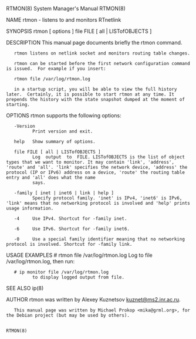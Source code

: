 RTMON(8)                                                                                                                                        System Manager's Manual                                                                                                                                        RTMON(8)

NAME
       rtmon - listens to and monitors RTnetlink

SYNOPSIS
       rtmon [ options ] file FILE [ all | LISTofOBJECTS ]

DESCRIPTION
       This manual page documents briefly the rtmon command.

       rtmon listens on netlink socket and monitors routing table changes.

       rtmon can be started before the first network configuration command is issued.  For example if you insert:

       rtmon file /var/log/rtmon.log

       in a startup script, you will be able to view the full history later.  Certainly, it is possible to start rtmon at any time. It prepends the history with the state snapshot dumped at the moment of starting.

OPTIONS
       rtmon supports the following options:

       -Version
              Print version and exit.

       help   Show summary of options.

       file FILE [ all | LISTofOBJECTS ]
              Log  output  to  FILE. LISTofOBJECTS is the list of object types that we want to monitor. It may contain 'link', 'address', 'route' and 'all'. 'link' specifies the network device, 'address' the protocol (IP or IPv6) address on a device, 'route' the routing table entry and 'all' does what the name
              says.

       -family [ inet | inet6 | link | help ]
              Specify protocol family. 'inet' is IPv4, 'inet6' is IPv6, 'link' means that no networking protocol is involved and 'help' prints usage information.

       -4     Use IPv4. Shortcut for -family inet.

       -6     Use IPv6. Shortcut for -family inet6.

       -0     Use a special family identifier meaning that no networking protocol is involved. Shortcut for -family link.

USAGE EXAMPLES
       # rtmon file /var/log/rtmon.log
              Log to file /var/log/rtmon.log, then run:

       # ip monitor file /var/log/rtmon.log
              to display logged output from file.

SEE ALSO
       ip(8)

AUTHOR
       rtmon was written by Alexey Kuznetsov <kuznet@ms2.inr.ac.ru>.

       This manual page was written by Michael Prokop <mika@grml.org>, for the Debian project (but may be used by others).

                                                                                                                                                                                                                                                                                                               RTMON(8)
